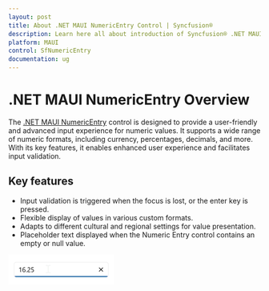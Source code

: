 ```yaml
---
layout: post
title: About .NET MAUI NumericEntry Control | Syncfusion®
description: Learn here all about introduction of Syncfusion® .NET MAUI NumericEntry (SfNumericEntry) control, its features, and more.
platform: MAUI
control: SfNumericEntry
documentation: ug
---
```


# .NET MAUI NumericEntry Overview

The [.NET MAUI NumericEntry](https://help.syncfusion.com/cr/maui-toolkit/Syncfusion.Maui.Toolkit.NumericEntry.SfNumericEntry.html) control is designed to provide a user-friendly and advanced input experience for numeric values. It supports a wide range of numeric formats, including currency, percentages, decimals, and more. With its key features, it enables enhanced user experience and facilitates input validation.

## Key features

* Input validation is triggered when the focus is lost, or the enter key is pressed.
* Flexible display of values in various custom formats.
* Adapts to different cultural and regional settings for value presentation.
* Placeholder text displayed when the Numeric Entry control contains an empty or null value.

![.NET MAUI NumericEntry](Overview_images/overview_img.png)